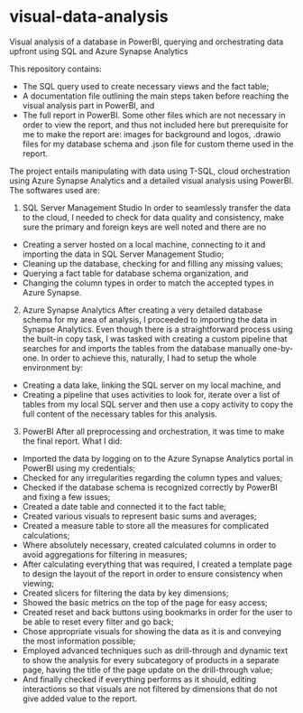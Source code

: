 # visual-data-analysis
Visual analysis of a database in PowerBI, querying and orchestrating data upfront using SQL and Azure Synapse Analytics

This repository contains:
- The SQL query used to create necessary views and the fact table;
- A documentation file outlining the main steps taken before reaching the visual analysis part in PowerBI, and
- The full report in PowerBI.
Some other files which are not necessary in order to view the report, and thus not included here but prerequisite for me to make the report are: images for background and logos, .drawio files for my database schema and .json file for custom theme used in the report.

The project entails manipulating with data using T-SQL, cloud orchestration using Azure Synapse Analytics and a detailed visual analysis using PowerBI. The softwares used are:
1. SQL Server Management Studio
In order to seamlessly transfer the data to the cloud, I needed to check for data quality and consistency, make sure the primary and foreign keys are well noted and there are no 
- Creating a server hosted on a local machine, connecting to it and importing the data in SQL Server Management Studio;
- Cleaning up the database, checking for and filling any missing values;
- Querying a fact table for database schema organization, and
- Changing the column types in order to match the accepted types in Azure Synapse.
2. Azure Synapse Analytics
After creating a very detailed database schema for my area of analysis, I proceeded to importing the data in Synapse Analytics. Even though there is a straightforward process using the built-in copy task, I was tasked with creating a custom pipeline that searches for and imports the tables from the database manually one-by-one. In order to achieve this, naturally, I had to setup the whole environment by:
- Creating a data lake, linking the SQL server on my local machine, and
- Creating a pipeline that uses activities to look for, iterate over a list of tables from my local SQL server and then use a copy activity to copy the full content of the necessary tables for this analysis.
3. PowerBI
After all preprocessing and orchestration, it was time to make the final report. What I did:
- Imported the data by logging on to the Azure Synapse Analytics portal in PowerBI using my credentials;
- Checked for any irregularities regarding the column types and values;
- Checked if the database schema is recognized correctly by PowerBI and fixing a few issues;
- Created a date table and connected it to the fact table;
- Created various visuals to represent basic sums and averages;
- Created a measure table to store all the measures for complicated calculations;
- Where absolutely necessary, created calculated columns in order to avoid aggregations for filtering in measures;
- After calculating everything that was required, I created a template page to design the layout of the report in order to ensure consistency when viewing;
- Created slicers for filtering the data by key dimensions;
- Showed the basic metrics on the top of the page for easy access;
- Created reset and back buttons using bookmarks in order for the user to be able to reset every filter and go back;
- Chose appropriate visuals for showing the data as it is and conveying the most information possible;
- Employed advanced techniques such as drill-through and dynamic text to show the analysis for every subcategory of products in a separate page, having the title of the page update on the drill-through value;
- And finally checked if everything performs as it should, editing interactions so that visuals are not filtered by dimensions that do not give added value to the report.
